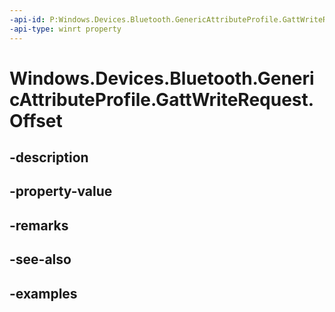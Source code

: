 ```yaml
---
-api-id: P:Windows.Devices.Bluetooth.GenericAttributeProfile.GattWriteRequest.Offset
-api-type: winrt property
---
```


<!-- Property syntax.
public uint Offset { get; }
-->

# Windows.Devices.Bluetooth.GenericAttributeProfile.GattWriteRequest.Offset

## -description

## -property-value

## -remarks

## -see-also

## -examples

